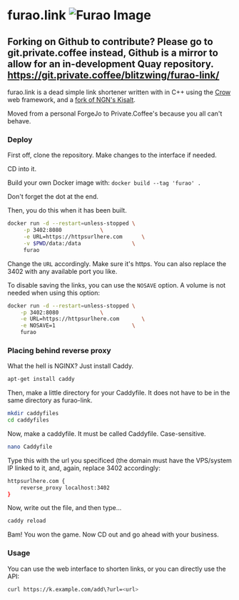 # furao.link ![Furao Image](https://git.private.coffee/blitzwing/furao-link/raw/branch/main/static/furao.png)

## Forking on Github to contribute? Please go to git.private.coffee instead, Github is a mirror to allow for an in-development Quay repository. https://git.private.coffee/blitzwing/furao-link/

furao.link is a dead simple link shortener written with in C++ using the [Crow](https://github.com/CrowCpp/Crow) web framework, and a [fork of NGN's Kisalt](https://github.com/ngn13/kisalt).

Moved from a personal ForgeJo to Private.Coffee's because you all can't behave.

### Deploy
First off, clone the repository. Make changes to the interface if needed.

CD into it.

Build your own Docker image with:
```docker build --tag 'furao' .```

Don't forget the dot at the end.

Then, you do this when it has been built.

```bash
docker run -d --restart=unless-stopped \
     -p 3402:8080            \
     -e URL=https://httpsurlhere.com      \
     -v $PWD/data:/data                \
     furao
```

Change the `URL` accordingly. Make sure it's https. You can also replace the 3402 with any available port you like.

To disable saving the links, you can use the `NOSAVE` option.
A volume is not needed when using this option:
```bash
docker run -d --restart=unless-stopped \
    -p 3402:8080             \
    -e URL=https://httpsurlhere.com       \
    -e NOSAVE=1                        \
    furao
```

### Placing behind reverse proxy

What the hell is NGINX? Just install Caddy.

```bash
apt-get install caddy
```

Then, make a little directory for your Caddyfile. It does not have to be in the same directory as furao-link.

```bash
mkdir caddyfiles
cd caddyfiles
```

Now, make a caddyfile. It must be called Caddyfile. Case-sensitive.

```bash
nano Caddyfile
```

Type this with the url you specificed (the domain must have the VPS/system IP linked to it, and, again, replace 3402 accordingly:

```bash
httpsurlhere.com {
    reverse_proxy localhost:3402
}
```

Now, write out the file, and then type...

```bash
caddy reload
```

Bam! You won the game. Now CD out and go ahead with your business.

### Usage
You can use the web interface to shorten links, or you can directly use the API:
```bash
curl https://k.example.com/add\?url=<url>
```